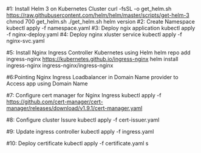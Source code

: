 
#1: Install Helm 3 on Kubernetes Cluster
curl -fsSL -o get_helm.sh https://raw.githubusercontent.com/helm/helm/master/scripts/get-helm-3
chmod 700 get_helm.sh
./get_helm.sh
helm version
#2: Create Namespace 
 kubectl apply -f namespace.yaml 
#3: Deploy ngix application 
  kubectl apply -f nginx-deploy.yaml 
#4: Deploy nginx xluster service 
kubectl apply -f nginx-svc.yaml 

#5: Install Nginx Ingress Controller Kubernetes using Helm
helm repo add ingress-nginx https://kubernetes.github.io/ingress-nginx
helm install ingress-nginx ingress-nginx/ingress-nginx

#6:Pointing Nginx Ingress Loadbalancer in Domain Name provider to Access app using Domain Name

#7: Configure cert manager for Nginx Ingress
 kubectl apply -f https://github.com/cert-manager/cert-manager/releases/download/v1.9.1/cert-manager.yaml

#8: Configure cluster Issure 
 kubectl apply -f cert-issuer.yaml

#9: Update ingress controller 
 kubectl apply -f ingress.yaml 

#10: Deploy certificate 
 kubectl apply -f certificate.yaml s


